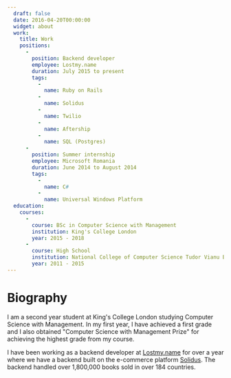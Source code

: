 ```yaml
---
  draft: false
  date: 2016-04-20T00:00:00
  widget: about
  work:
    title: Work
    positions:
      -
        position: Backend developer
        employee: Lostmy.name
        duration: July 2015 to present
        tags:
          -
            name: Ruby on Rails
          -
            name: Solidus
          -
            name: Twilio
          -
            name: Aftership
          -
            name: SQL (Postgres)
      -
        position: Summer internship
        employee: Microsoft Romania
        duration: June 2014 to August 2014
        tags:
          -
            name: C#
          -
            name: Universal Windows Platform
  education:
    courses:
      -
        course: BSc in Computer Science with Management
        institution: King's College London
        year: 2015 - 2018
      -
        course: High School
        institution: National College of Computer Science Tudor Vianu Bucharest
        year: 2011 - 2015
---
```


# Biography

I am a second year student at King's College London studying Computer Science with Management.
In my first year, I have achieved a first grade and I also obtained "Computer Science with Management Prize" for achieving the highest grade from my course.

I have been working as a backend developer at [Lostmy.name](https://lostmy.name)
for over a year where we have a backend built on the e-commerce platform [Solidus](https://github.com/solidusio/solidus).
The backend handled over 1,800,000 books sold in over 184 countries.
